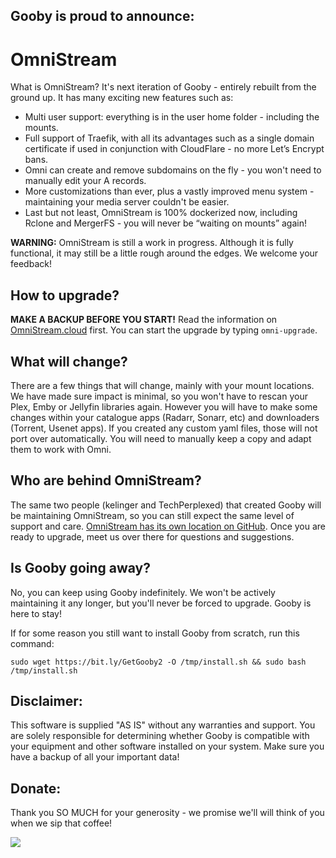 ## Gooby is proud to announce:

# OmniStream

What is OmniStream? It's next iteration of Gooby - entirely rebuilt from the ground up. It has many exciting new features such as:

* Multi user support: everything is in the user home folder - including the mounts.
* Full support of Traefik, with all its advantages such as a single domain certificate if used in conjunction with CloudFlare - no more Let’s Encrypt bans.
* Omni can create and remove subdomains on the fly - you won't need to manually edit your A records.
* More customizations than ever, plus a vastly improved menu system - maintaining your media server couldn't be easier.
* Last but not least, OmniStream is 100% dockerized now, including Rclone and MergerFS - you will never be “waiting on mounts” again!

**WARNING:** OmniStream is still a work in progress. Although it is fully functional, it may still be a little rough around the edges. We welcome your feedback!

## How to upgrade?

**MAKE A BACKUP BEFORE YOU START!** Read the information on [OmniStream.cloud](https://omnistream.cloud) first. You can start the upgrade by typing `omni-upgrade`.

## What will change?

There are a few things that will change, mainly with your mount locations. We have made sure impact is minimal, so you won't have to rescan your Plex, Emby or Jellyfin libraries again. However you will have to make some changes within your catalogue apps (Radarr, Sonarr, etc) and downloaders (Torrent, Usenet apps). If you created any custom yaml files, those will not port over automatically. You will need to manually keep a copy and adapt them to work with Omni.

## Who are behind OmniStream?

The same two people (kelinger and TechPerplexed) that created Gooby will be maintaining OmniStream, so you can still expect the same level of support and care. [OmniStream has its own location on GitHub](https://github.com/kelinger/OmniStream). Once you are ready to upgrade, meet us over there for questions and suggestions.

## Is Gooby going away?

No, you can keep using Gooby indefinitely. We won't be actively maintaining it any longer, but you'll never be forced to upgrade. Gooby is here to stay!

If for some reason you still want to install Gooby from scratch, run this command:

`sudo wget https://bit.ly/GetGooby2 -O /tmp/install.sh && sudo bash /tmp/install.sh`

## Disclaimer:

This software is supplied "AS IS" without any warranties and support. You are solely responsible for determining whether Gooby is compatible with your equipment and other software installed on your system. Make sure you have a backup of all your important data!

## Donate:

Thank you SO MUCH for your generosity - we promise we'll will think of you when we sip that coffee!

[![](https://www.paypalobjects.com/en_US/i/btn/btn_donateCC_LG.gif)](https://www.paypal.com/donate/?hosted_button_id=VRNLSU6P65FNJ)
